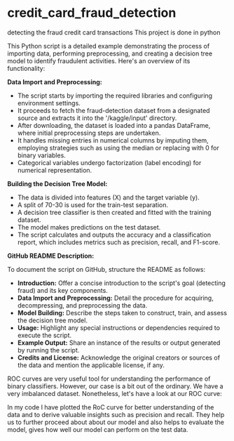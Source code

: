 # credit_card_fraud_detection
detecting the fraud credit card transactions
This project is done in python 


This Python script is a detailed example demonstrating the process of importing data, performing preprocessing, and creating a decision tree model to identify fraudulent activities. Here's an overview of its functionality:

**Data Import and Preprocessing:**

- The script starts by importing the required libraries and configuring environment settings.
- It proceeds to fetch the fraud-detection dataset from a designated source and extracts it into the '/kaggle/input' directory.
- After downloading, the dataset is loaded into a pandas DataFrame, where initial preprocessing steps are undertaken.
- It handles missing entries in numerical columns by imputing them, employing strategies such as using the median or replacing with 0 for binary variables.
- Categorical variables undergo factorization (label encoding) for numerical representation.

**Building the Decision Tree Model:**

- The data is divided into features (X) and the target variable (y).
- A split of 70-30 is used for the train-test separation.
- A decision tree classifier is then created and fitted with the training dataset.
- The model makes predictions on the test dataset.
- The script calculates and outputs the accuracy and a classification report, which includes metrics such as precision, recall, and F1-score.

**GitHub README Description:**

To document the script on GitHub, structure the README as follows:

- **Introduction:** Offer a concise introduction to the script's goal (detecting fraud) and its key components.
- **Data Import and Preprocessing:** Detail the procedure for acquiring, decompressing, and preprocessing the data.
- **Model Building:** Describe the steps taken to construct, train, and assess the decision tree model.
- **Usage:** Highlight any special instructions or dependencies required to execute the script.
- **Example Output:** Share an instance of the results or output generated by running the script.
- **Credits and License:** Acknowledge the original creators or sources of the data and mention the applicable license, if any.

ROC curves are very useful tool for understanding the performance of binary classifiers. However, our case is a bit out of the ordinary. We have a very imbalanced dataset. Nonetheless, let's have a look at our ROC curve:

In my code I have plotted the RoC curve for better understanding of the data and to derive valuable insights such as precision and recall.
They help us to further proceed about about our model and also helps to evaluate the model, gives how well our model can perform on the test data.

